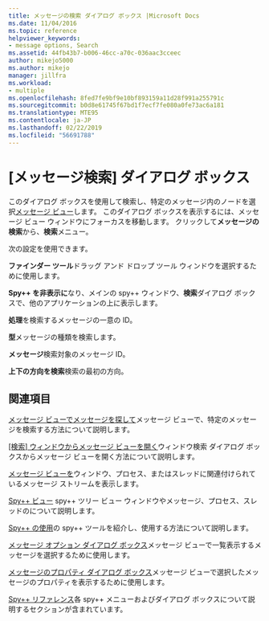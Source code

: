 ```yaml
---
title: メッセージの検索 ダイアログ ボックス |Microsoft Docs
ms.date: 11/04/2016
ms.topic: reference
helpviewer_keywords:
- message options, Search
ms.assetid: 44fb43b7-b006-46cc-a70c-036aac3cceec
author: mikejo5000
ms.author: mikejo
manager: jillfra
ms.workload:
- multiple
ms.openlocfilehash: 8fed7fe9bf9e10bf893159a11d28f991a255791c
ms.sourcegitcommit: b0d8e61745f67bd1f7ecf7fe080a0fe73ac6a181
ms.translationtype: MTE95
ms.contentlocale: ja-JP
ms.lasthandoff: 02/22/2019
ms.locfileid: "56691788"
---
```

# <a name="message-search-dialog-box"></a>[メッセージ検索] ダイアログ ボックス
このダイアログ ボックスを使用して検索し、特定のメッセージ内のノードを選択[メッセージ ビュー](../debugger/messages-view.md)します。 このダイアログ ボックスを表示するには、メッセージ ビュー ウィンドウにフォーカスを移動します。 クリックして**メッセージの検索**から、**検索**メニュー。

 次の設定を使用できます。

 **ファインダー ツール**ドラッグ アンド ドロップ ツール ウィンドウを選択するために使用します。

 **Spy++ を非表示に**なり、メインの spy++ ウィンドウ、**検索**ダイアログ ボックスで、他のアプリケーションの上に表示します。

 **処理**を検索するメッセージの一意の ID。

 **型**メッセージの種類を検索します。

 **メッセージ**検索対象のメッセージ ID。

 **上下の方向を検索**検索の最初の方向。

## <a name="related-sections"></a>関連項目
 [メッセージ ビューでメッセージを探して](../debugger/how-to-search-for-a-message-in-messages-view.md)メッセージ ビューで、特定のメッセージを検索する方法について説明します。

 [[検索] ウィンドウからメッセージ ビューを開く](../debugger/how-to-open-messages-view-from-find-window.md)ウィンドウ検索 ダイアログ ボックスからメッセージ ビューを開く方法について説明します。

 [メッセージ ビューを](../debugger/messages-view.md)ウィンドウ、プロセス、またはスレッドに関連付けられているメッセージ ストリームを表示します。

 [Spy++ ビュー](../debugger/spy-increment-views.md) spy++ ツリー ビュー ウィンドウやメッセージ、プロセス、スレッドのについて説明します。

 [Spy++ の使用](../debugger/using-spy-increment.md)の spy++ ツールを紹介し、使用する方法について説明します。

 [メッセージ オプション ダイアログ ボックス](../debugger/message-options-dialog-box.md)メッセージ ビューで一覧表示するメッセージを選択するために使用します。

 [メッセージのプロパティ ダイアログ ボックス](../debugger/message-properties-dialog-box.md)メッセージ ビューで選択したメッセージのプロパティを表示するために使用します。

 [Spy++ リファレンス](../debugger/spy-increment-reference.md)各 spy++ メニューおよびダイアログ ボックスについて説明するセクションが含まれています。